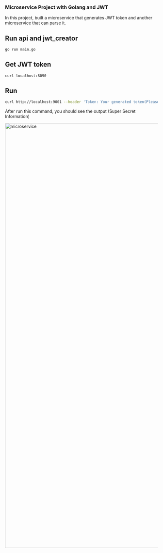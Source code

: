 ### Microservice Project with Golang and JWT

In this project, built a microservice that generates JWT token and another microservice that can parse it.

## Run api and jwt_creator

```bash
go run main.go
```
## Get JWT token

```bash
curl localhost:8090
```

## Run

```bash
curl http://localhost:9001 --header 'Token: Your generated token(Please paste your token with one space at the begining)'
```

After run this command, you should see the output (Super Secret Information)

<img width="1400" alt="microservice" src="https://user-images.githubusercontent.com/63977569/188916042-750d1f65-1ad4-42f8-8bab-054712db12ba.png">
